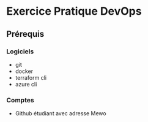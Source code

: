 # Exercice Pratique DevOps

## Prérequis

### Logiciels

- git
- docker
- terraform cli
- azure cli

### Comptes

- Github étudiant avec adresse Mewo